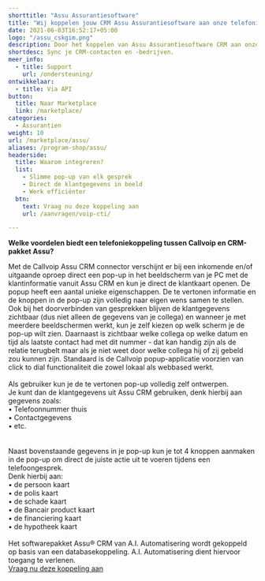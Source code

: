 ```yaml
---
shorttitle: "Assu Assurantiesoftware"
title: "Wij koppelen jouw CRM Assu Assurantiesoftware aan onze telefonie"
date: 2021-06-03T16:52:17+05:00
logo: "/assu_cskgim.png"
description: Door het koppelen van Assu Assurantiesoftware CRM aan onze slimme telefonie werk je een stuk efficienter.
shortdesc: Sync je CRM-contacten en -bedrijven.
meer_info:
  - title: Support
    url: /ondersteuning/
ontwikkelaar:
  - title: Via API
button:
  title: Naar Marketplace
  link: /marketplace/
categories:
  - Assurantien
weight: 10
url: /marketplace/assu/
aliases: /program-shop/assu/
headerside:
  title: Waarom integreren?
  list:
    - Slimme pop-up van elk gesprek
    - Direct de klantgegevens in beeld
    - Werk efficiënter
  btn:
    text: Vraag nu deze koppeling aan
    url: /aanvragen/voip-cti/

---
```


**Welke voordelen biedt een telefoniekoppeling tussen Callvoip en CRM-pakket Assu?**

Met de Callvoip Assu CRM connector verschijnt er bij een inkomende en/of uitgaande oproep direct een pop-up in het beeldscherm van je PC met de klantinformatie vanuit Assu CRM en kun je direct de klantkaart openen.
De popup heeft een aantal unieke eigenschappen. De te vertonen informatie en de knoppen in de pop-up zijn volledig naar eigen wens samen te stellen. Ook bij het doorverbinden van gesprekken blijven de klantgegevens zichtbaar (dus niet alleen de gegevens van je collega) en wanneer je met meerdere beeldschermen werkt, kun je zelf kiezen op welk scherm je de pop-up wilt zien. Daarnaast is zichtbaar welke collega op welke datum en tijd als laatste contact had met dit nummer - dat kan handig zijn als de relatie terugbelt maar als je niet weet door welke collega hij of zij gebeld zou kunnen zijn. Standaard is de Callvoip popup-applicatie voorzien van click to dial functionaliteit die zowel lokaal als webbased werkt. <br>
<br>
Als gebruiker kun je de te vertonen pop-up volledig zelf ontwerpen. <br>
Je kunt dan de klantgegevens uit Assu CRM gebruiken, denk hierbij aan gegevens zoals: <br>
• Telefoonnummer thuis<br>
• Contactgegevens<br>
• etc.<br>
<br>
<br>
Naast bovenstaande gegevens in je pop-up kun je tot 4 knoppen aanmaken in de pop-up om direct de juiste actie uit te voeren tijdens een telefoongesprek. <br>
Denk hierbij aan:<br>
• de persoon kaart <br>
• de polis kaart <br>
• de schade kaart <br>
• de Bancair product kaart <br>
• de financiering kaart <br>
• de hypotheek kaart <br>
<br>
Het softwarepakket Assu® CRM van A.I. Automatisering wordt gekoppeld op basis van een databasekoppeling. A.I. Automatisering dient hiervoor toegang te verlenen.
<br><a href="/aanvragen/voip-cti/" class="button">Vraag nu deze koppeling aan</a>
